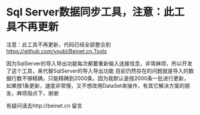 Sql Server数据同步工具，注意：此工具不再更新
==================

注意：此工具不再更新，代码已经全部整合到 https://github.com/youbl/Beinet.cn.Tools

因为SqlServer的导入导出功能每次都要重新输入连接信息，非常麻烦，所以开发了这个工具，来代替SqlServer的导入导出功能
目前仍然存在的问题就是导入的数据行数不够精确，只能精确到2000条，因为我默认是按2000条一批进行更新，如果按1条更新，速度非常慢，又不想改用DataSet来操作，有其它解决方案的朋友，麻烦指点下，谢谢



有疑问请去http://beinet.cn 留言